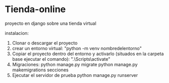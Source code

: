 # Tienda-online
proyecto en django sobre una tienda virtual

instalacion:
1) Clonar o descargar el proyecto
2) crear un entorno virtual:
  "python -m venv nombredelentorno"
3) Copiar el proyecto dentro del entorno y activarlo (situados en la carpeta base ejecutar el comando):
    ".\Scripts\activate"
4) Migraciones:
  python manage.py migrate
  python manage.py makemigrations secciones
5) Ejecutar el servidor de prueba
  python manage.py runserver
